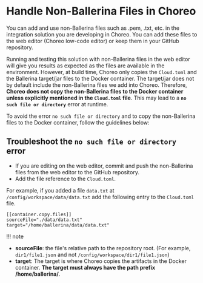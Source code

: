 # Handle Non-Ballerina Files in Choreo
You can add and use non-Ballerina files such as .pem, .txt, etc. in the integration solution you are developing in Choreo. You can add these files to the web editor (Choreo low-code editor) or keep them in your GitHub repository. 

Running and testing this solution with non-Ballerina files in the web editor will give you results as expected as the files are available in the environment. However, at build time, Choreo only copies the `Cloud.toml` and the Ballerina target/jar files to the Docker container. The target/jar does not by default include the non-Ballerina files we add into Choreo. Therefore, **Choreo does not copy the non-Ballerina files to the Docker container unless explicitly mentioned in the `Cloud.toml` file**. This may lead to a **`no such file or directory`** error at runtime.

To avoid the error `no such file or directory` and to copy the non-Ballerina files to the Docker container, follow the guidelines below:

## Troubleshoot the `no such file or directory` error

- If you are editing on the web editor, commit and push the non-Ballerina files from the web editor to the GitHub repository. 
- Add the file reference to the `Cloud.toml`.
 
 For example, if you added a file `data.txt` at `/config/workspace/data/data.txt` add the following entry to the `Cloud.toml` file. 

 ```
 [[container.copy.files]]
 sourceFile="./data/data.txt"
 target="/home/ballerina/data/data.txt"
 ```
 
!!! note
 - **sourceFile**: the file's relative path to the repository root. (For example, `dir1/file1.json` and not `/config/workspace/dir1/file1.json`)
 - **target**: The target is where Choreo copies the artifacts in the Docker container. **The target must always have the path prefix /home/ballerina/**.

